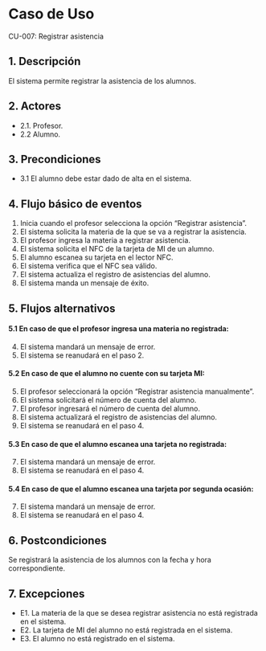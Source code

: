 # Caso de Uso
CU-007: Registrar asistencia

## 1. Descripción
El sistema permite registrar la asistencia de los alumnos.

## 2. Actores
- 2.1. Profesor.
- 2.2 Alumno.

## 3. Precondiciones
- 3.1 El alumno debe estar dado de alta en el sistema.

## 4. Flujo básico de eventos
1. Inicia cuando el profesor selecciona la opción “Registrar asistencia”.
2. El sistema solicita la materia de la que se va a registrar la asistencia.
3. El profesor ingresa la materia a registrar asistencia.
4. El sistema solicita el NFC de la tarjeta de MI de un alumno.
5. El alumno escanea su tarjeta en el lector NFC.
6. El sistema verifica que el NFC sea válido.
7. El sistema actualiza el registro de asistencias del alumno.
8. El sistema manda un mensaje de éxito.

## 5. Flujos alternativos
#### 5.1 En caso de que el profesor ingresa una materia no registrada:
4. El sistema mandará un mensaje de error.
5. El sistema se reanudará en el paso 2.
#### 5.2 En caso de que el alumno no cuente con su tarjeta MI:
5. El profesor seleccionará la opción “Registrar asistencia manualmente”.
6. El sistema solicitará el número de cuenta del alumno.
7. El profesor ingresará el número de cuenta del alumno.
8. El sistema actualizará el registro de asistencias del alumno.
9. El sistema se reanudará en el paso 4.
#### 5.3 En caso de que el alumno escanea una tarjeta no registrada:
7. El sistema mandará un mensaje de error.
8. El sistema se reanudará en el paso 4.
#### 5.4 En caso de que el alumno escanea una tarjeta por segunda ocasión:
7. El sistema mandará un mensaje de error.
8. El sistema se reanudará en el paso 4.

## 6. Postcondiciones
Se registrará la asistencia de los alumnos con la fecha y hora correspondiente.

## 7. Excepciones
- E1. La materia de la que se desea registrar asistencia no está registrada en el sistema.
- E2. La tarjeta de MI del alumno no está registrada en el sistema.
- E3. El alumno no está registrado en el sistema.